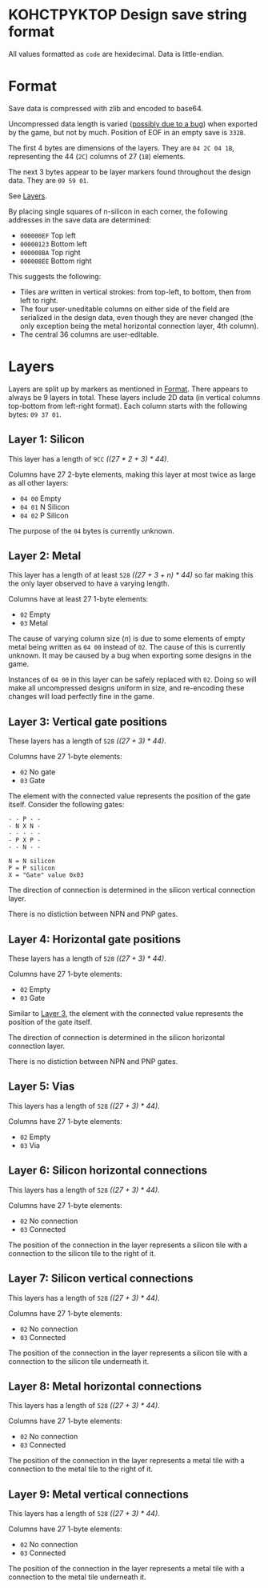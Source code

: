 # KOHCTPYKTOP Design save string format

All values formatted as `code` are hexidecimal. Data is little-endian.

# Format

Save data is compressed with zlib and encoded to base64.

Uncompressed data length is varied ([possibly due to a bug](#layer-2-metal)) when exported by the
game, but not by much. Position of EOF in an empty save is `332B`.

The first 4 bytes are dimensions of the layers.
They are `04 2C 04 1B`, representing the 44 (`2C`) columns of 27 (`1B`) elements.

The next 3 bytes appear to be layer markers found throughout the design data. They are `09 59 01`.

See [Layers](#layers).

By placing single squares of n-silicon in each corner, the following addresses in the save data are
determined:

- `000000EF` Top left
- `00000123` Bottom left
- `000008BA` Top right
- `000008EE` Bottom right

This suggests the following:

- Tiles are written in vertical strokes: from top-left, to bottom, then from left to right.
- The four user-uneditable columns on either side of the field are serialized in the design data,
even though they are never changed (the only exception being the metal horizontal connection layer,
4th column).
- The central 36 columns are user-editable.

# Layers

Layers are split up by markers as mentioned in [Format](#format). There appears to always be
9 layers in total. These layers include 2D data (in vertical columns top-bottom from left-right format).
Each column starts with the following bytes: `09 37 01`.

## Layer 1: Silicon

This layer has a length of `9CC` *((27 * 2 + 3) * 44)*.

Columns have 27 2-byte elements, making this layer at most twice as large as all other layers:

- `04 00` Empty
- `04 01` N Silicon
- `04 02` P Silicon

The purpose of the `04` bytes is currently unknown.

## Layer 2: Metal

This layer has a length of at least `528` *((27 + 3 + n) * 44)* so far making this the only layer
observed to have a varying length.

Columns have at least 27 1-byte elements:

- `02` Empty
- `03` Metal

The cause of varying column size (*n*) is due to some elements of empty metal being written as
`04 00` instead of `02`. The cause of this is currently unknown. It may be caused by a bug when
exporting some designs in the game.

Instances of `04 00` in this layer can be safely replaced with `02`. Doing so will make all
uncompressed designs uniform in size, and re-encoding these changes will load perfectly fine in the
game.

## Layer 3: Vertical gate positions

These layers has a length of `528` *((27 + 3) * 44)*.

Columns have 27 1-byte elements:

- `02` No gate
- `03` Gate

The element with the connected value represents the position of the gate itself.
Consider the following gates:

```
- - P - -
- N X N -
- - - - -
- P X P -
- - N - -

N = N silicon
P = P silicon
X = "Gate" value 0x03
```

The direction of connection is determined in the silicon vertical connection layer.

There is no distiction between NPN and PNP gates.

## Layer 4: Horizontal gate positions

These layers has a length of `528` *((27 + 3) * 44)*.

Columns have 27 1-byte elements:

- `02` Empty
- `03` Gate

Similar to [Layer 3](#layer-3-vertical-gate-positions),
the element with the connected value represents the position of the gate itself.

The direction of connection is determined in the silicon horizontal connection layer.

There is no distiction between NPN and PNP gates.

## Layer 5: Vias

This layers has a length of `528` *((27 + 3) * 44)*.

Columns have 27 1-byte elements:

- `02` Empty
- `03` Via

## Layer 6: Silicon horizontal connections

This layers has a length of `528` *((27 + 3) * 44)*.

Columns have 27 1-byte elements:

- `02` No connection
- `03` Connected

The position of the connection in the layer represents a silicon tile with a connection to the
silicon tile to the right of it.

## Layer 7: Silicon vertical connections

This layers has a length of `528` *((27 + 3) * 44)*.

Columns have 27 1-byte elements:

- `02` No connection
- `03` Connected

The position of the connection in the layer represents a silicon tile with a connection to the
silicon tile underneath it.

## Layer 8: Metal horizontal connections

This layers has a length of `528` *((27 + 3) * 44)*.

Columns have 27 1-byte elements:

- `02` No connection
- `03` Connected

The position of the connection in the layer represents a metal tile with a connection to the
metal tile to the right of it.

## Layer 9: Metal vertical connections

This layers has a length of `528` *((27 + 3) * 44)*.

Columns have 27 1-byte elements:

- `02` No connection
- `03` Connected

The position of the connection in the layer represents a metal tile with a connection to the
metal tile underneath it.
